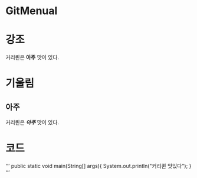 # GitMenual

# 강조

커리퀸은 **아주** 맛이 있다.

# 기울림
## 아주
커리퀸은 ***아주*** 맛이 있다.

# 코드
‘’’
public static void main(String[] args){
System.out.println("커리퀸 맛있다");
}
‘’’

